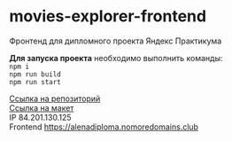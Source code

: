 # movies-explorer-frontend
Фронтенд для дипломного проекта Яндекс Практикума

**Для запуска проекта**
необходимо выполнить команды:  
`npm i`  
`npm run build`  
`npm run start`  

[Ссылка на репозиторий](https://github.com/AlenaKrestyaninova/movies-explorer-frontend)  
[Ссылка на макет](https://drive.google.com/file/d/1g_SFTCLmC7sOra9QJvhEF_McxLQBV9T9/view?usp=share_link)  
IP 84.201.130.125  
Frontend https://alenadiploma.nomoredomains.club